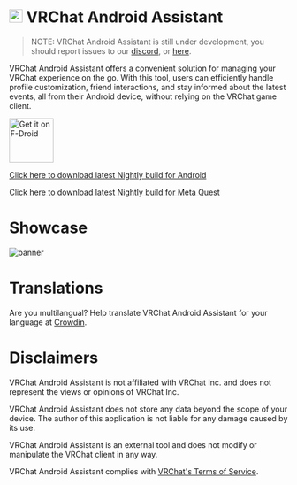 # <img src="https://github.com/Nyabsi/vrcaa/assets/43046474/a90fb8bf-6017-410c-9def-93a8a43682cb" height="24" width="24"> VRChat Android Assistant

> NOTE: VRChat Android Assistant is still under development, you should report issues to our [discord](https://discord.com/invite/aJs8qJXuT3), or [here](https://github.com/Nyabsi/VRCAA/issues).

VRChat Android Assistant offers a convenient solution for managing your VRChat experience on the go. With this tool, users can efficiently handle profile customization, friend interactions, and stay informed about the latest events, all from their Android device, without relying on the VRChat game client.

[<img src="https://fdroid.gitlab.io/artwork/badge/get-it-on.png" alt="Get it on F-Droid" height="80">](https://f-droid.org/packages/cc.sovellus.vrcaa)

[Click here to download latest Nightly build for Android](https://github.com/Nyabsi/VRCAA/releases/download/nightly/VRCAA-signed.apk)

[Click here to download latest Nightly build for Meta Quest](https://github.com/Nyabsi/VRCAA/releases/download/nightly/VRCAA-quest-signed.apk)

# Showcase

![banner](https://github.com/Nyabsi/VRCAA/assets/43046474/c42078c2-43d0-4e56-86be-b08ab452e41e)

# Translations

Are you multilangual? Help translate VRChat Android Assistant for your language at [Crowdin](https://crowdin.com/project/vrcaa).

# Disclaimers

VRChat Android Assistant is not affiliated with VRChat Inc. and does not represent the views or
opinions of VRChat Inc.

VRChat Android Assistant does not store any data beyond the scope of your device. The author of this
application is not liable for any damage caused by its use.

VRChat Android Assistant is an external tool and does not modify or manipulate the VRChat client in
any way.

VRChat Android Assistant complies with [VRChat's Terms of Service](https://hello.vrchat.com/legal).

